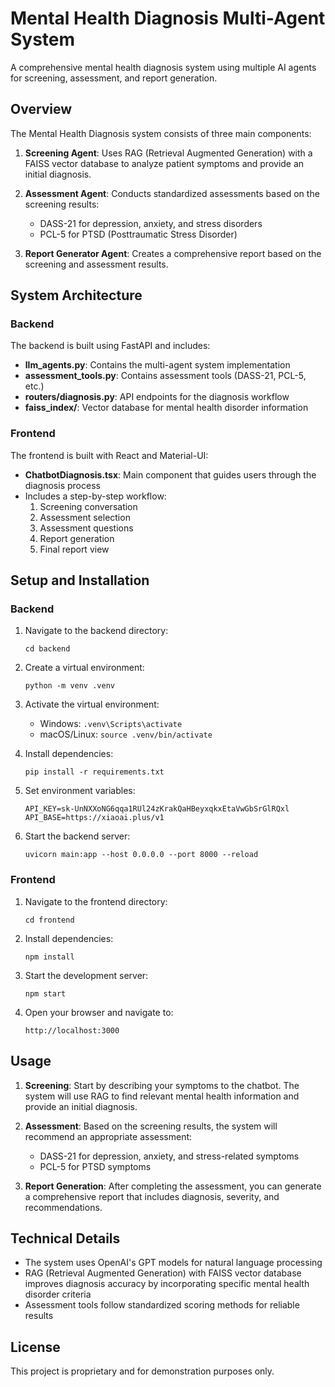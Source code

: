 # Mental Health Diagnosis Multi-Agent System

A comprehensive mental health diagnosis system using multiple AI agents for screening, assessment, and report generation.

## Overview

The Mental Health Diagnosis system consists of three main components:

1. **Screening Agent**: Uses RAG (Retrieval Augmented Generation) with a FAISS vector database to analyze patient symptoms and provide an initial diagnosis.

2. **Assessment Agent**: Conducts standardized assessments based on the screening results:
   - DASS-21 for depression, anxiety, and stress disorders
   - PCL-5 for PTSD (Posttraumatic Stress Disorder)

3. **Report Generator Agent**: Creates a comprehensive report based on the screening and assessment results.

## System Architecture

### Backend

The backend is built using FastAPI and includes:

- **llm_agents.py**: Contains the multi-agent system implementation
- **assessment_tools.py**: Contains assessment tools (DASS-21, PCL-5, etc.)
- **routers/diagnosis.py**: API endpoints for the diagnosis workflow
- **faiss_index/**: Vector database for mental health disorder information

### Frontend

The frontend is built with React and Material-UI:

- **ChatbotDiagnosis.tsx**: Main component that guides users through the diagnosis process
- Includes a step-by-step workflow:
  1. Screening conversation
  2. Assessment selection
  3. Assessment questions
  4. Report generation
  5. Final report view

## Setup and Installation

### Backend

1. Navigate to the backend directory:
   ```
   cd backend
   ```

2. Create a virtual environment:
   ```
   python -m venv .venv
   ```

3. Activate the virtual environment:
   - Windows: `.venv\Scripts\activate`
   - macOS/Linux: `source .venv/bin/activate`

4. Install dependencies:
   ```
   pip install -r requirements.txt
   ```

5. Set environment variables:
   ```
   API_KEY=sk-UnNXXoNG6qqa1RUl24zKrakQaHBeyxqkxEtaVwGbSrGlRQxl
   API_BASE=https://xiaoai.plus/v1
   ```

6. Start the backend server:
   ```
   uvicorn main:app --host 0.0.0.0 --port 8000 --reload
   ```

### Frontend

1. Navigate to the frontend directory:
   ```
   cd frontend
   ```

2. Install dependencies:
   ```
   npm install
   ```

3. Start the development server:
   ```
   npm start
   ```

4. Open your browser and navigate to:
   ```
   http://localhost:3000
   ```

## Usage

1. **Screening**: Start by describing your symptoms to the chatbot. The system will use RAG to find relevant mental health information and provide an initial diagnosis.

2. **Assessment**: Based on the screening results, the system will recommend an appropriate assessment:
   - DASS-21 for depression, anxiety, and stress-related symptoms
   - PCL-5 for PTSD symptoms

3. **Report Generation**: After completing the assessment, you can generate a comprehensive report that includes diagnosis, severity, and recommendations.

## Technical Details

- The system uses OpenAI's GPT models for natural language processing
- RAG (Retrieval Augmented Generation) with FAISS vector database improves diagnosis accuracy by incorporating specific mental health disorder criteria
- Assessment tools follow standardized scoring methods for reliable results

## License

This project is proprietary and for demonstration purposes only. 